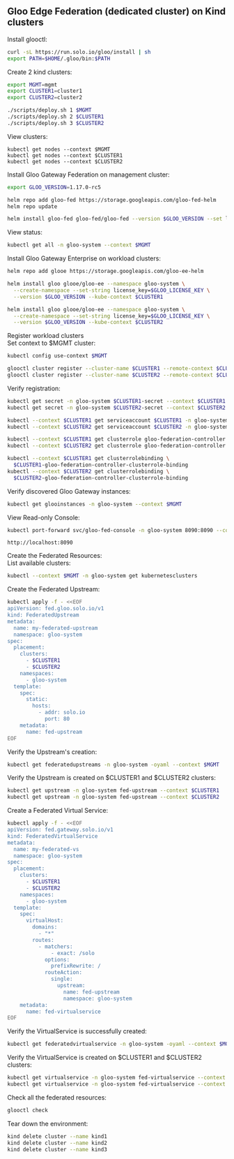 ## Gloo Edge Federation (dedicated cluster) on Kind clusters

Install glooctl:
```sh
curl -sL https://run.solo.io/gloo/install | sh
export PATH=$HOME/.gloo/bin:$PATH
```

Create 2 kind clusters:
```sh
export MGMT=mgmt
export CLUSTER1=cluster1
export CLUSTER2=cluster2
```
```sh
./scripts/deploy.sh 1 $MGMT
./scripts/deploy.sh 2 $CLUSTER1
./scripts/deploy.sh 3 $CLUSTER2
```
View clusters:
```
kubectl get nodes --context $MGMT
kubectl get nodes --context $CLUSTER1
kubectl get nodes --context $CLUSTER2
```

Install Gloo Gateway Federation on management cluster:
```sh
export GLOO_VERSION=1.17.0-rc5
```
```sh
helm repo add gloo-fed https://storage.googleapis.com/gloo-fed-helm
helm repo update
```
```sh
helm install gloo-fed gloo-fed/gloo-fed --version $GLOO_VERSION --set license_key=$GLOO_LICENSE_KEY -n gloo-system --create-namespace --kube-context $MGMT
```
View status:
```sh
kubectl get all -n gloo-system --context $MGMT
```

Install Gloo Gateway Enterprise on workload clusters:
```sh
helm repo add glooe https://storage.googleapis.com/gloo-ee-helm
```
```sh
helm install gloo glooe/gloo-ee --namespace gloo-system \
  --create-namespace --set-string license_key=$GLOO_LICENSE_KEY \
  --version $GLOO_VERSION --kube-context $CLUSTER1

helm install gloo glooe/gloo-ee --namespace gloo-system \
  --create-namespace --set-string license_key=$GLOO_LICENSE_KEY \
  --version $GLOO_VERSION --kube-context $CLUSTER2
```

Register workload clusters    
Set context to $MGMT cluster:
```sh
kubectl config use-context $MGMT
```
```sh
glooctl cluster register --cluster-name $CLUSTER1 --remote-context $CLUSTER1 --local-cluster-domain-override host.docker.internal --federation-namespace gloo-system
glooctl cluster register --cluster-name $CLUSTER2 --remote-context $CLUSTER2 --local-cluster-domain-override host.docker.internal --federation-namespace gloo-system
```

Verify registration:
```sh
kubectl get secret -n gloo-system $CLUSTER1-secret --context $CLUSTER1
kubectl get secret -n gloo-system $CLUSTER2-secret --context $CLUSTER2
```
```sh
kubectl --context $CLUSTER1 get serviceaccount $CLUSTER1 -n gloo-system
kubectl --context $CLUSTER2 get serviceaccount $CLUSTER2 -n gloo-system
```
```sh
kubectl --context $CLUSTER1 get clusterrole gloo-federation-controller
kubectl --context $CLUSTER2 get clusterrole gloo-federation-controller
```
```sh
kubectl --context $CLUSTER1 get clusterrolebinding \
  $CLUSTER1-gloo-federation-controller-clusterrole-binding
kubectl --context $CLUSTER2 get clusterrolebinding \
  $CLUSTER2-gloo-federation-controller-clusterrole-binding
```
Verify discovered Gloo Gateway instances:
```sh
kubectl get glooinstances -n gloo-system --context $MGMT
```

View Read-only Console:
```sh
kubectl port-forward svc/gloo-fed-console -n gloo-system 8090:8090 --context $MGMT
```
```
http://localhost:8090
```

Create the Federated Resources:    
List available clusters:
```sh
kubectl --context $MGMT -n gloo-system get kubernetesclusters
```
Create the Federated Upstream:
```sh
kubectl apply -f - <<EOF
apiVersion: fed.gloo.solo.io/v1
kind: FederatedUpstream
metadata:
  name: my-federated-upstream
  namespace: gloo-system
spec:
  placement:
    clusters:
      - $CLUSTER1
      - $CLUSTER2
    namespaces:
      - gloo-system
  template:
    spec:
      static:
        hosts:
          - addr: solo.io
            port: 80
    metadata:
      name: fed-upstream
EOF
```
Verify the Upstream's creation:
```sh
kubectl get federatedupstreams -n gloo-system -oyaml --context $MGMT
```
Verify the Upstream is created on $CLUSTER1 and $CLUSTER2 clusters:
```sh
kubectl get upstream -n gloo-system fed-upstream --context $CLUSTER1
kubectl get upstream -n gloo-system fed-upstream --context $CLUSTER2
```

Create a Federated Virtual Service:
```sh
kubectl apply -f - <<EOF
apiVersion: fed.gateway.solo.io/v1
kind: FederatedVirtualService
metadata:
  name: my-federated-vs
  namespace: gloo-system
spec:
  placement:
    clusters:
      - $CLUSTER1
      - $CLUSTER2
    namespaces:
      - gloo-system
  template:
    spec:
      virtualHost:
        domains:
          - "*"
        routes:
          - matchers:
              - exact: /solo
            options:
              prefixRewrite: /
            routeAction:
              single:
                upstream:
                  name: fed-upstream
                  namespace: gloo-system
    metadata:
      name: fed-virtualservice
EOF
```
Verify the VirtualService is successfully created:
```sh
kubectl get federatedvirtualservice -n gloo-system -oyaml --context $MGMT
```
Verify the VirtualService is created on $CLUSTER1 and $CLUSTER2 clusters:
```sh
kubectl get virtualservice -n gloo-system fed-virtualservice --context $CLUSTER1
kubectl get virtualservice -n gloo-system fed-virtualservice --context $CLUSTER2
```

Check all the federated resources:
```sh
glooctl check
```

Tear down the environment:
```sh
kind delete cluster --name kind1 
kind delete cluster --name kind2
kind delete cluster --name kind3
```